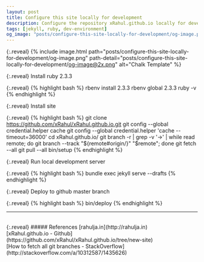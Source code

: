 ```yaml
---
layout: post
title: Configure this site locally for development
description: Configure the repository xRahul.github.io locally for development
tags: [jekyll, ruby, dev-environment]
og_image: "posts/configure-this-site-locally-for-development/og-image.png"
---
```


{:.reveal}
{% include image.html path="posts/configure-this-site-locally-for-development/og-image.png" path-detail="posts/configure-this-site-locally-for-development/og-image@2x.png" alt="Chalk Template" %}

{:.reveal}
Install ruby 2.3.3

{:.reveal}
    {% highlight bash %}
    rbenv install 2.3.3
    rbenv global 2.3.3
    ruby -v
    {% endhighlight %}

{:.reveal}
Install site

{:.reveal}
    {% highlight bash %}
    git clone https://github.com/xRahul/xRahul.github.io.git
    git config --global credential.helper cache
    git config --global credential.helper 'cache --timeout=36000'
    cd xRahul.github.io/
    git branch -r | grep -v '\->' | while read remote; do git branch --track "${remote#origin/}" "$remote"; done
    git fetch --all
    git pull --all
    bin/setup
    {% endhighlight %}
    
{:.reveal}
Run local development server

{:.reveal}
    {% highlight bash %}
    bundle exec jekyll serve --drafts
    {% endhighlight %}
    
{:.reveal}
Deploy to github master branch

{:.reveal}
    {% highlight bash %}
    bin/deploy
    {% endhighlight %}
    

---
<br>
{:.reveal}
##### References
[rahulja.in](http://rahulja.in) 
<br>
[xRahul.github.io - Github](https://github.com/xRahul/xRahul.github.io/tree/new-site) 
<br>
[How to fetch all git branches - StackOverflow](http://stackoverflow.com/a/10312587/1435626) 